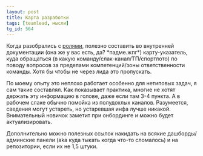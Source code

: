 ```yaml
---
layout: post
title: Карта разработки
tags: [teamlead, мысли]
tg_id: 564
---
```

Когда разобрались с [ролями](/2024/10/22/roles-vs-people.html), полезно составить во внутренней документации (она же у вас есть, да? \*падме.жпг\*) карту-указатель, куда обращаться (в какую команду/слак-канал/ТП/спортлото) по поводу вопросов за пределами компетенций/зоны ответственности команды. Хотя бы чтобы не через лида это пропускать. 

По моему опыту это неплохо работает особенно для нетиповых задач, я сам такие составлял. Как показывает практика, многие не хотят держать эту информацию в голове, даже если там 3-4 пункта. А в рабочем слаке обычно помойка из полудохлых каналов. Разумеется, сведения могут устареть, но устаревшая инфа лучше никакой. Внимательный новичок заметит при онбординге и можно будет актуализировать.

Дополнительно можно полезных ссылок накидать на всякие дашборды/админские панели (aka куда тыкать когда что-то сломалось) и на репозитории, если их не 1,5 штуки.
